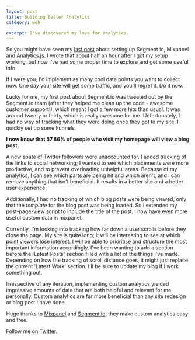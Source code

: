 ```yaml
---
layout: post
title: Building Better Analytics
category: web

excerpt: I've discovered my love for analytics.
---
```


So you might have seen my [last post]() about setting up Segment.io, Mixpanel and Analytics.js. I wrote that about half an hour after I got my setup working, but now I've had some proper time to explore and get some useful info.

If I were you, I'd implement as many cool data points you want to collect now. One day your site will get some traffic, and you'll regret it. Do it now.

Lucky for me, my first post about Segment.io was tweeted out by the Segment.io team (after they helped me clean up the code - awesome customer support!), which meant I got a few more hits than usual. It was around twenty or thirty, which is really awesome for me. Unfortunately, I had no way of tracking what they were doing once they got to my site. I quickly set up some Funnels.

__I now know that 57.86% of people who visit my homepage will view a blog post.__

 A new spate of Twitter followers were unaccounted for. I added tracking of the links to social networking; I wanted to see which placements were more productive, and to prevent overloading unhelpful areas. Because of my analytics, I can see which parts are being hit and which aren't, and I can remove anything that isn't beneficial. It results in a better site and a better user experience.

Additionally, I had no tracking of which blog posts were being viewed, only that the _template_ for the blog post was being loaded. So I extended my post-page-view script to include the title of the post. I now have even more useful custom data in mixpanel.

<script src="https://gist.github.com/matthewpalmer/5219877.js"></script>

Currently, I'm looking into tracking how far down a user scrolls before they close the page. My site is quite long; it will be interesting to see at which point viewers lose interest. I will be able to prioritise and structure the most important information accordingly. I've been wanting to add a section before the 'Latest Posts' section filled with a list of the things I've made. Depending on how the tracking of scroll distance goes, it might just replace the current 'Latest Work' section. I'll be sure to update my blog if I work something out.

Irrespective of any iteration, implementing custom analytics yielded impressive amounts of data that are both helpful and relevant for me personally. Custom analytics are far more beneficial than any site redesign or blog post I have done.

Huge thanks to [Mixpanel](http://mixpanel.com) and [Segment.io](http://segment.io), they make custom analytics easy and free.

Follow me on [Twitter](http://twitter.com/_matthewpalmer).